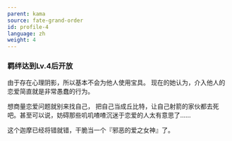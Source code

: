 ```yaml
---
parent: kama
source: fate-grand-order
id: profile-4
language: zh
weight: 4
---
```


### 羁绊达到Lv.4后开放

由于存在心理阴影，所以基本不会为他人使用宝具。
现在的她认为，介入他人的恋爱简直就是非常愚蠢的行为。

想商量恋爱问题就别来找自己，
把自己当成丘比特，让自己射箭的家伙都去死吧。甚至可以说，妨碍那些叽叽喳喳沉迷于恋爱的人太有意思了……

这个迦摩已经将错就错，干脆当一个『邪恶的爱之女神』了。
